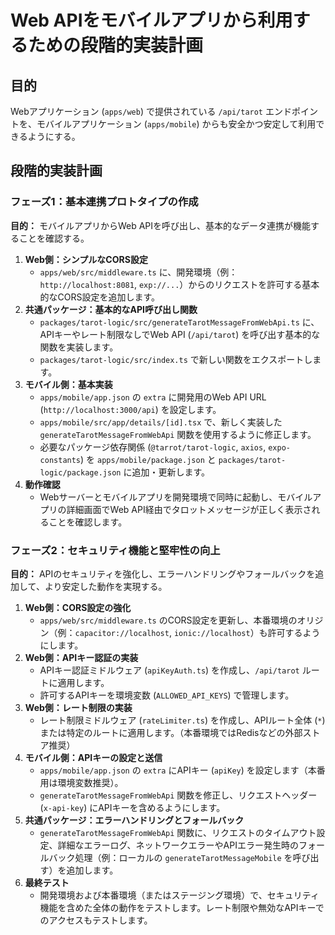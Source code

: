 # Web APIをモバイルアプリから利用するための段階的実装計画

## 目的

Webアプリケーション (`apps/web`) で提供されている `/api/tarot` エンドポイントを、モバイルアプリケーション (`apps/mobile`) からも安全かつ安定して利用できるようにする。

## 段階的実装計画

### フェーズ1：基本連携プロトタイプの作成

**目的：** モバイルアプリからWeb APIを呼び出し、基本的なデータ連携が機能することを確認する。

1.  **Web側：シンプルなCORS設定**
    *   `apps/web/src/middleware.ts` に、開発環境（例：`http://localhost:8081`, `exp://...`）からのリクエストを許可する基本的なCORS設定を追加します。
2.  **共通パッケージ：基本的なAPI呼び出し関数**
    *   `packages/tarot-logic/src/generateTarotMessageFromWebApi.ts` に、APIキーやレート制限なしでWeb API (`/api/tarot`) を呼び出す基本的な関数を実装します。
    *   `packages/tarot-logic/src/index.ts` で新しい関数をエクスポートします。
3.  **モバイル側：基本実装**
    *   `apps/mobile/app.json` の `extra` に開発用のWeb API URL (`http://localhost:3000/api`) を設定します。
    *   `apps/mobile/src/app/details/[id].tsx` で、新しく実装した `generateTarotMessageFromWebApi` 関数を使用するように修正します。
    *   必要なパッケージ依存関係 (`@tarrot/tarot-logic`, `axios`, `expo-constants`) を `apps/mobile/package.json` と `packages/tarot-logic/package.json` に追加・更新します。
4.  **動作確認**
    *   Webサーバーとモバイルアプリを開発環境で同時に起動し、モバイルアプリの詳細画面でWeb API経由でタロットメッセージが正しく表示されることを確認します。

### フェーズ2：セキュリティ機能と堅牢性の向上

**目的：** APIのセキュリティを強化し、エラーハンドリングやフォールバックを追加して、より安定した動作を実現する。

1.  **Web側：CORS設定の強化**
    *   `apps/web/src/middleware.ts` のCORS設定を更新し、本番環境のオリジン（例：`capacitor://localhost`, `ionic://localhost`）も許可するようにします。
2.  **Web側：APIキー認証の実装**
    *   APIキー認証ミドルウェア (`apiKeyAuth.ts`) を作成し、`/api/tarot` ルートに適用します。
    *   許可するAPIキーを環境変数 (`ALLOWED_API_KEYS`) で管理します。
3.  **Web側：レート制限の実装**
    *   レート制限ミドルウェア (`rateLimiter.ts`) を作成し、APIルート全体 (`*`) または特定のルートに適用します。（本番環境ではRedisなどの外部ストア推奨）
4.  **モバイル側：APIキーの設定と送信**
    *   `apps/mobile/app.json` の `extra` にAPIキー (`apiKey`) を設定します（本番用は環境変数推奨）。
    *   `generateTarotMessageFromWebApi` 関数を修正し、リクエストヘッダー (`x-api-key`) にAPIキーを含めるようにします。
5.  **共通パッケージ：エラーハンドリングとフォールバック**
    *   `generateTarotMessageFromWebApi` 関数に、リクエストのタイムアウト設定、詳細なエラーログ、ネットワークエラーやAPIエラー発生時のフォールバック処理（例：ローカルの `generateTarotMessageMobile` を呼び出す）を追加します。
6.  **最終テスト**
    *   開発環境および本番環境（またはステージング環境）で、セキュリティ機能を含めた全体の動作をテストします。レート制限や無効なAPIキーでのアクセスもテストします。